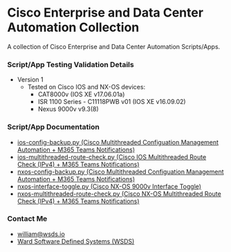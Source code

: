 # Cisco Enterprise and Data Center Automation Collection #

A collection of Cisco Enterprise and Data Center Automation Scripts/Apps.

### Script/App Testing Validation Details ###

* Version 1
   * Tested on Cisco IOS and NX-OS devices:
      * CAT8000v (IOS XE v17.06.01a)
      * ISR 1100 Series - C11118PWB v01 (IOS XE v16.09.02)
      * Nexus 9000v v9.3(8)

### Script/App Documentation ###

* [ios-config-backup.py (Cisco Multithreaded Configuation Management Automation + M365 Teams Notifications)](ReadMe/Cisco-Multithreaded-Config-Management-README.md)
* [ios-multithreaded-route-check.py (Cisco IOS Multithreaded Route Check (IPv4) + M365 Teams Notifications)](ReadMe/Cisco-IOS-Multithreaded-RouteCheck-README.md)
* [nxos-config-backup.py (Cisco Multithreaded Configuation Management Automation + M365 Teams Notifications)](ReadMe/Cisco-Multithreaded-Config-Management-README.md)
* [nxos-interface-toggle.py (Cisco NX-OS 9000v Interface Toggle)](ReadMe/Cisco-Lab-NX-OS-Interface-Toggle-README.md)
* [nxos-multithreaded-route-check.py (Cisco NX-OS Multithreaded Route Check (IPv4) + M365 Teams Notifications)](ReadMe/Cisco-NXOS-Multithreaded-RouteCheck-README.md)

### Contact Me ###

* [william@wsds.io](mailto:william@wsds.io)
* [Ward Software Defined Systems (WSDS)](https://www.wsds.io)